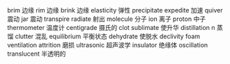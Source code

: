 brim 边缘
rim 边缘
brink 边缘
elasticity 弹性
precipitate
expedite 加速
quiver 震动
jar 震动
transpire
radiate 射出
molecule 分子
ion 离子
proton 中子
thermometer 温度计
centigrade 摄氏的
clot
sublimate 使升华
distillation n 蒸馏
clutter 混乱
equilibrium 平衡状态
dehydrate 使脱水
declivity
foam
ventilation 
attrition 磨损
ultrasonic 超声波学
insulator 绝缘体
oscillation
translucent 半透明的
